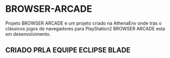 # BROWSER-ARCADE
Projeto BROWSER ARCADE e um projeto criado na AthenaEnv onde trás o clássicos jogos de navegadores para PlayStation2 BROWSER ARCADE esta em desenvolvimento. 

## CRIADO PRLA EQUIPE ECLIPSE BLADE 
